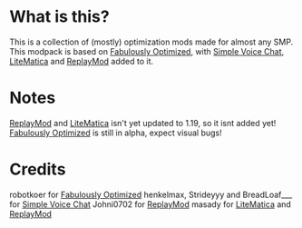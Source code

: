 # What is this?
This is a collection of (mostly) optimization mods made for almost any SMP. This modpack is based on [Fabulously Optimized](https://www.curseforge.com/minecraft/modpacks/fabulously-optimized/), with [Simple Voice Chat](https://www.curseforge.com/minecraft/mc-mods/simple-voice-chat/), [LiteMatica](https://www.curseforge.com/minecraft/mc-mods/litematica) and [ReplayMod](https://www.replaymod.com/) added to it.
# Notes
[ReplayMod](https://www.replaymod.com/) and [LiteMatica](https://www.curseforge.com/minecraft/mc-mods/litematica) isn't yet updated to 1.19, so it isnt added yet!
[Fabulously Optimized](https://www.curseforge.com/minecraft/modpacks/fabulously-optimized/) is still in alpha, expect visual bugs!
# Credits
robotkoer for [Fabulously Optimized](https://www.curseforge.com/minecraft/modpacks/fabulously-optimized/)
henkelmax, Strideyyy and BreadLoaf___ for [Simple Voice Chat](https://www.curseforge.com/minecraft/mc-mods/simple-voice-chat/)
Johni0702 for [ReplayMod](https://www.replaymod.com/)
masady for [LiteMatica](https://www.curseforge.com/minecraft/mc-mods/litematica) and [ReplayMod](https://www.replaymod.com/)
